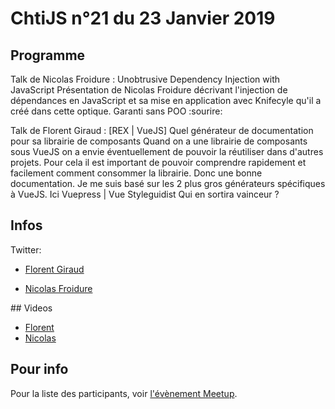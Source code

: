 <!--VarStream
title=ChtiJS #21
description=Découvrez le contenu du ChtiJS n°21 avec les présentations \
de Nicolas Froidure, Florent Giraud .
published=2019-01-24 19:00:00
keywords.+=NodeJS
keywords.+=VueStyleguidist
keywords.+=ChtiJS
keywords.+=Dependecy Injection
keywords.+=VuePress
keywords.+=TypeScript
lang=fr
location=FR
-->

# ChtiJS n°21 du 23 Janvier 2019

## Programme

Talk de Nicolas Froidure : Unobtrusive Dependency Injection with JavaScript
Présentation de Nicolas Froidure décrivant l'injection de dépendances en JavaScript et sa mise en application avec Knifecyle qu'il a créé dans cette optique. Garanti sans POO :sourire:

Talk de Florent Giraud : [REX | VueJS] Quel générateur de documentation pour sa librairie de composants
Quand on a une librairie de composants sous VueJS on a envie éventuellement de pouvoir la réutiliser dans d'autres projets.
Pour cela il est important de pouvoir comprendre rapidement et facilement comment consommer la librairie. Donc une bonne documentation.
Je me suis basé sur les 2 plus gros générateurs spécifiques à VueJS. Ici Vuepress | Vue Styleguidist
Qui en sortira vainceur ?

## Infos

Twitter:

- [Florent Giraud](https://twitter.com/giraud_florent)

- [Nicolas Froidure](https://twitter.com/nfroidure)

## Videos

- [Florent](https://www.youtube.com/watch?v=Os_vgk7X7E4)
- [Nicolas](https://www.youtube.com/watch?v=qTtwn1J9IXk)

## Pour info

Pour la liste des participants, voir
 [l'évènement Meetup](https://www.meetup.com/fr-FR/FranceJS/events/257891039/).
